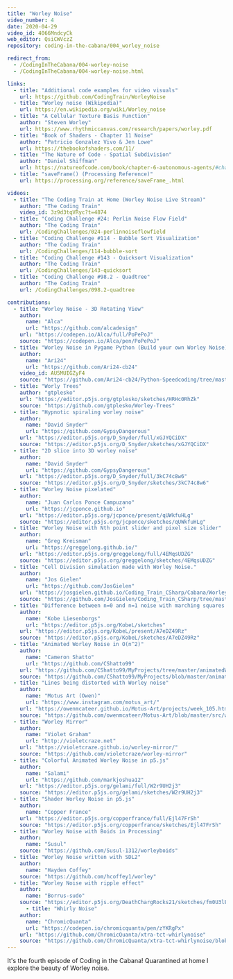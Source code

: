 ```yaml
---
title: "Worley Noise"
video_number: 4
date: 2020-04-29
video_id: 4066MndcyCk
web_editor: QsiCWVczZ
repository: coding-in-the-cabana/004_worley_noise

redirect_from:
  - /CodingInTheCabana/004-worley-noise
  - /CodingInTheCabana/004-worley-noise.html

links:
  - title: "Additional code examples for video visuals"
    url: https://github.com/CodingTrain/WorleyNoise
  - title: "Worley noise (Wikipedia)"
    url: https://en.wikipedia.org/wiki/Worley_noise
  - title: "A Cellular Texture Basis Function"
    author: "Steven Worley"
    url: https://www.rhythmiccanvas.com/research/papers/worley.pdf
  - title: "Book of Shaders - Chapter 11 Noise"
    author: "Patricio Gonzalez Vivo & Jen Lowe"
    url: https://thebookofshaders.com/11/
  - title: "The Nature of Code - Spatial Subdivision"
    author: "Daniel Shiffman"
    url: https://natureofcode.com/book/chapter-6-autonomous-agents/#chapter06_figure37
  - title: "saveFrame() (Processing Reference)"
    url: https://processing.org/reference/saveFrame_.html

videos:
  - title: "The Coding Train at Home (Worley Noise Live Stream)"
    author: "The Coding Train"
    video_id: 3z9d3tqVRyc?t=4874
  - title: "Coding Challenge #24: Perlin Noise Flow Field"
    author: "The Coding Train"
    url: /CodingChallenges/024-perlinnoiseflowfield
  - title: "Coding Challenge #114 - Bubble Sort Visualization"
    author: "The Coding Train"
    url: /CodingChallenges/114-bubble-sort
  - title: "Coding Challenge #143 - Quicksort Visualization"
    author: "The Coding Train"
    url: /CodingChallenges/143-quicksort
  - title: "Coding Challenge #98.2 - Quadtree"
    author: "The Coding Train"
    url: /CodingChallenges/098.2-quadtree

contributions:
  - title: "Worley Noise - 3D Rotating View"
    author:
      name: "Alca"
      url: "https://github.com/alcadesign"
    url: "https://codepen.io/Alca/full/PoPePoJ"
    source: "https://codepen.io/Alca/pen/PoPePoJ"
  - title: "Worley Noise in Pygame Python (Build your own Worley Noise)"
    author:
      name: "Ari24"
      url: "https://github.com/Ari24-cb24"
    video_id: AU5MUIGZyF4
    source: "https://github.com/Ari24-cb24/Python-Speedcoding/tree/master/Worley%20Noise"
  - title: "Worly Trees"
    author: "gtplesko"
    url: "https://editor.p5js.org/gtplesko/sketches/HRHc0RhZk"
    source: "https://github.com/gtplesko/Worley-Trees"
  - title: "Hypnotic spiraling worley noise"
    author:
      name: "David Snyder"
      url: "https://github.com/GypsyDangerous"
    url: "https://editor.p5js.org/D_Snyder/full/xGJYQCiDX"
    source: "https://editor.p5js.org/D_Snyder/sketches/xGJYQCiDX"
  - title: "2D slice into 3D worley noise"
    author:
      name: "David Snyder"
      url: "https://github.com/GypsyDangerous"
    url: "https://editor.p5js.org/D_Snyder/full/3kC74c8w6"
    source: "https://editor.p5js.org/D_Snyder/sketches/3kC74c8w6"
  - title: "Worley Noise pixelated"
    author:
      name: "Juan Carlos Ponce Campuzano"
      url: "https://jcponce.github.io"
    url: "https://editor.p5js.org/jcponce/present/qUWkfuHLg"
    source: "https://editor.p5js.org/jcponce/sketches/qUWkfuHLg"
  - title: "Worley Noise with Nth point slider and pixel size slider"
    author:
      name: "Greg Kreisman"
      url: "https://greggelong.github.io/"
    url: "https://editor.p5js.org/greggelong/full/4EMqsUDZG"
    source: "https://editor.p5js.org/greggelong/sketches/4EMqsUDZG"
  - title: "Cell Division simulation made with Worley Noise."
    author:
      name: "Jos Gielen"
      url: "https://github.com/JosGielen"
    url: "https://josgielen.github.io/Coding_Train_CSharp/Cabana/Worley%20Noise/Results/Worley%20Cell%20Division.html"
    source: "https://github.com/JosGielen/Coding_Train_CSharp/tree/master/Cabana/Worley%20Noise"
  - title: "Difference between n=0 and n=1 noise with marching squares and varying thresholds."
    author:
      name: "Kobe Liesenborgs"
      url: "https://editor.p5js.org/KobeL/sketches"
    url: "https://editor.p5js.org/KobeL/present/A7eDZ49Rz"
    source: "https://editor.p5js.org/KobeL/sketches/A7eDZ49Rz"
  - title: "Animated Worley Noise in O(n^2)"
    author:
      name: "Cameron Shatto"
      url: "https://github.com/CShatto99"
    url: "https://github.com/CShatto99/MyProjects/tree/master/animatedWorleyNoise"
    source: "https://github.com/CShatto99/MyProjects/blob/master/animatedWorleyNoise/animatedWorleyNoise.pde"
  - title: "Lines being distorted with Worley noise"
    author:
      name: "Motus Art (Owen)"
      url: "https://www.instagram.com/motus_art/"
    url: "https://owenmcateer.github.io/Motus-Art/projects/week_105.html"
    source: "https://github.com/owenmcateer/Motus-Art/blob/master/src/week_105/main.js"
  - title: "Worley Mirror"
    author:
      name: "Violet Graham"
      url: "http://violetcraze.net"
    url: "https://violetcraze.github.io/worley-mirror/"
    source: "https://github.com/violetcraze/worley-mirror"
  - title: "Colorful Animated Worley Noise in p5.js"
    author:
      name: "Salami"
      url: "https://github.com/markjoshua12"
    url: "https://editor.p5js.org/gelami/full/W2r9UH2j3"
    source: "https://editor.p5js.org/gelami/sketches/W2r9UH2j3"
  - title: "Shader Worley Noise in p5.js"
    author:
      name: "Copper France"
    url: "https://editor.p5js.org/copperfrance/full/Ejl47FrSh"
    source: "https://editor.p5js.org/copperfrance/sketches/Ejl47FrSh"
  - title: "Worley Noise with Boids in Processing"
    author:
      name: "Susul"
    source: "https://github.com/Susul-1312/worleyboids"
  - title: "Worley Noise written with SDL2"
    author:
      name: "Hayden Coffey"
    source: "https://github.com/hcoffey1/worley"
  - title: "Worley Noise with ripple effect"
    author:
      name: "Borrus-sudo"
    source: "https://editor.p5js.org/DeathChargRocks21/sketches/fm0U3lBBE"
      - title: "Whirly Noise"
    author:
      name: "ChromicQuanta"
      url: "https://codepen.io/chromicquanta/pen/zYKRgPx"
    url: "https://github.com/ChromicQuanta/xtra-tct-whirlynoise"
    source: "https://github.com/ChromicQuanta/xtra-tct-whirlynoise/blob/main/tctCont.html"
---
```

It's the fourth episode of Coding in the Cabana! Quarantined at home I explore the beauty of Worley noise.

